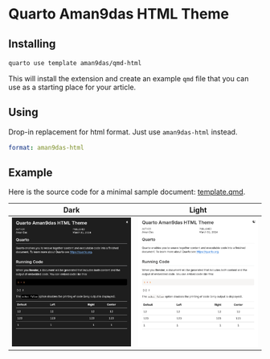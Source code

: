 # Quarto Aman9das HTML Theme

## Installing

```bash
quarto use template aman9das/qmd-html
```

This will install the extension and create an example `qmd` file that you can use as a starting place for your article.

## Using

Drop-in replacement for html format.
Just use `aman9das-html` instead.

```yaml
format: aman9das-html
```

## Example

Here is the source code for a minimal sample document: [template.qmd](template.qmd).

|                 Dark                  |                  Light                  |
| :-----------------------------------: | :-------------------------------------: |
| ![Dark mode render](preview-dark.png) | ![Light mode render](preview-light.png) |
